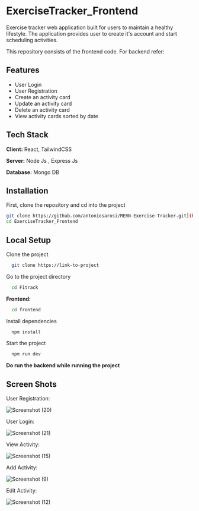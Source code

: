 # ExerciseTracker_Frontend
Exercise tracker web application built for users to maintain a healthy lifestyle. The application provides user to create it's account and start scheduling activities.

This repository consists of the frontend code. For backend refer: 


## Features

- User Login
- User Registration
- Create an activity card
- Update an activity card
- Delete an activity card
- View activity cards sorted by date


## Tech Stack

**Client:** React, TailwindCSS

**Server:** Node Js , Express Js

**Database:** Mongo DB 


## Installation
First, clone the repository and cd into the project

```bash
git clone https://github.com/antoniosarosi/MERN-Exercise-Tracker.git](https://github.com/hfatima08/ExerciseTracker_Frontend.git)
cd ExerciseTracker_Frontend
```


    
## Local Setup



Clone the project

```bash
  git clone https://link-to-project
```

Go to the project directory

```bash
  cd Fitrack
```
**Frontend:**
```bash
  cd frontend
```

Install dependencies

```bash
  npm install
```

Start the project

```bash
  npm run dev
```
**Do run the backend while running the project**



    
## Screen Shots



User Registration:


![Screenshot (20)](https://github.com/hfatima08/ExerciseTracker_Frontend/assets/57981147/6ab92f13-e089-45fc-955c-7f0f90054faf)


User Login:


![Screenshot (21)](https://github.com/hfatima08/ExerciseTracker_Frontend/assets/57981147/0ff9b2ea-9335-48f4-abc2-7f45c9ad2470)


View Activity:


![Screenshot (15)](https://github.com/hfatima08/ExerciseTracker_Frontend/assets/57981147/f6a045cc-1808-4161-87f8-f0a33a066ec8)


Add Activity:


![Screenshot (9)](https://github.com/hfatima08/ExerciseTracker_Frontend/assets/57981147/440530ac-d20d-4840-a3a2-a5e82f01fe07)


Edit Activity:


![Screenshot (12)](https://github.com/hfatima08/ExerciseTracker_Frontend/assets/57981147/3949c220-9c81-4d4b-8902-5be229c23b29)

